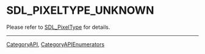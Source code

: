 # SDL_PIXELTYPE_UNKNOWN

Please refer to [SDL_PixelType](SDL_PixelType) for details.

----
[CategoryAPI](CategoryAPI), [CategoryAPIEnumerators](CategoryAPIEnumerators)

